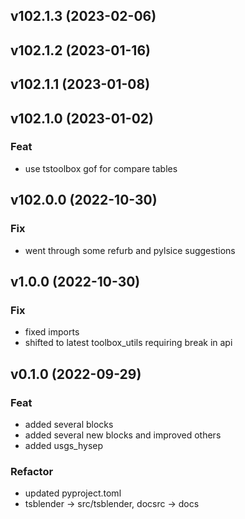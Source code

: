 ## v102.1.3 (2023-02-06)

## v102.1.2 (2023-01-16)

## v102.1.1 (2023-01-08)

## v102.1.0 (2023-01-02)

### Feat

- use tstoolbox gof for compare tables

## v102.0.0 (2022-10-30)

### Fix

- went through some refurb and pylsice suggestions

## v1.0.0 (2022-10-30)

### Fix

- fixed imports
- shifted to latest toolbox_utils requiring break in api

## v0.1.0 (2022-09-29)

### Feat

- added several blocks
- added several new blocks and improved others
- added usgs_hysep

### Refactor

- updated pyproject.toml
- tsblender -> src/tsblender, docsrc -> docs
